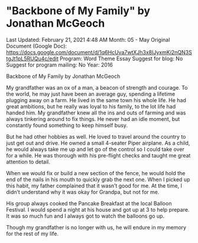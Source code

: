# "Backbone of My Family" by Jonathan McGeoch

Last Updated: February 21, 2021 4:48 AM
Month: 05 - May
Original Document (Google Doc): https://docs.google.com/document/d/1q6HcUva7wtXJh3x8IJyxmKi2nQN3StgJt1pL5RUQu4c/edit
Program: Word Theme Essay
Suggest for blog: No
Suggest for program mailing: No
Year: 2016

Backbone of My Family by Jonathan McGeoch

My grandfather was an ox of a man, a beacon of strength and courage. To the world, he may just have been an average guy, spending a lifetime plugging away on a farm. He lived in the same town his whole life. He had great ambitions, but he really was loyal to his family, to the lot life had handed him. My grandfather knew all the ins and outs of farming and was always tinkering around to fix things. He never had an idle moment, but constantly found something to keep himself busy.

But he had other hobbies as well. He loved to travel around the country to just get out and drive. He owned a small 4-seater Piper airplane. As a child, he would always take me up and let go of the control so I could take over for a while. He was thorough with his pre-flight checks and taught me great attention to detail.

When we would fix or build a new section of the fence, he would hold the end of the nails in his mouth to quickly grab the next one. When I picked up this habit, my father complained that it wasn’t good for me. At the time, I didn’t understand why it was okay for Grandpa, but not for me.

His group always cooked the Pancake Breakfast at the local Balloon Festival. I would spend a night at his house and got up at 3 to help prepare. It was so much fun and I always got to watch the balloons go up.

Though my grandfather is no longer with us, he will endure in my memory for the rest of my life.